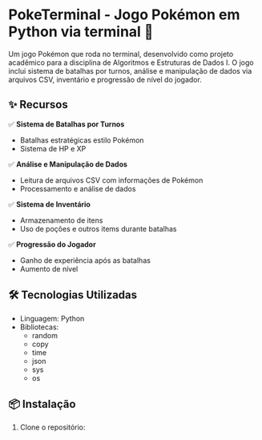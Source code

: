# PokeTerminal - Jogo Pokémon em Python via terminal 🚀 
Um jogo Pokémon que roda no terminal, desenvolvido como projeto acadêmico para a disciplina de Algoritmos e Estruturas de Dados I. O jogo inclui sistema de batalhas por turnos, análise e manipulação de dados via arquivos CSV, inventário e progressão de nível do jogador. 

## ✨ Recursos 
✅ **Sistema de Batalhas por Turnos** 
- Batalhas estratégicas estilo Pokémon
- Sistema de HP e XP

✅ **Análise e Manipulação de Dados** 
- Leitura de arquivos CSV com informações de Pokémon
- Processamento e análise de dados
  
✅ **Sistema de Inventário** 
- Armazenamento de itens
- Uso de poções e outros items durante batalhas
  
✅ **Progressão do Jogador** 
- Ganho de experiência após as batalhas
- Aumento de nível

## 🛠️ Tecnologias Utilizadas
- Linguagem: Python
- Bibliotecas:
  - random
  - copy
  - time
  - json
  - sys
  - os

## 📦 Instalação 
1. Clone o repositório:
